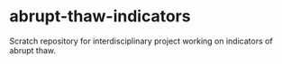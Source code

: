 # abrupt-thaw-indicators
Scratch repository for interdisciplinary project working on indicators of abrupt thaw.
